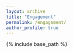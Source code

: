 ```yaml
---
layout: archive
title: "Engagement"
permalink: /engagement/
author_profile: true
---
```


{% include base_path %}

